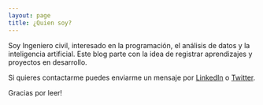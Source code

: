 ```yaml
---
layout: page
title: ¿Quien soy?
---
```


Soy Ingeniero civil, interesado en  la programación, el análisis de datos y la inteligencia artificial.
Este blog parte con la idea de registrar aprendizajes y proyectos en desarrollo.

Si quieres contactarme puedes enviarme un mensaje por [LinkedIn](https://cl.linkedin.com/pub/benjamín-durán-pérez/5a/807/ba5) o [Twitter](https://twitter.com/benjaDn).

Gracias por leer!
